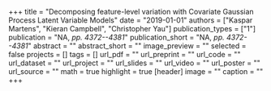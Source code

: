 +++
title = "Decomposing feature-level variation with Covariate Gaussian Process Latent Variable Models"
date = "2019-01-01"
authors = ["Kaspar Martens", "Kieran Campbell", "Christopher Yau"]
publication_types = ["1"]
publication = "NA, _pp. 4372--4381_"
publication_short = "NA, _pp. 4372--4381_"
abstract = ""
abstract_short = ""
image_preview = ""
selected = false
projects = []
tags = []
url_pdf = ""
url_preprint = ""
url_code = ""
url_dataset = ""
url_project = ""
url_slides = ""
url_video = ""
url_poster = ""
url_source = ""
math = true
highlight = true
[header]
image = ""
caption = ""
+++
